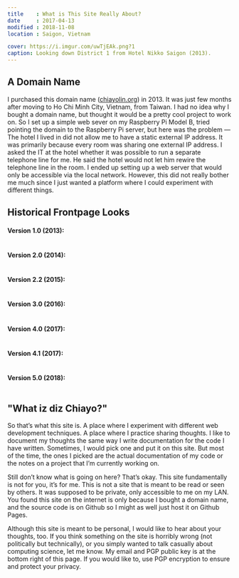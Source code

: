 ```yaml
---
title    : What is This Site Really About?
date     : 2017-04-13
modified : 2018-11-08
location : Saigon, Vietnam

cover: https://i.imgur.com/uwTjEAk.png?1
caption: Looking down District 1 from Hotel Nikko Saigon (2013).
---
```


## A Domain Name

I purchased this domain name ([chiayolin.org](http://chiayolin.org)) in 2013.
It was just few months after moving to Ho Chi Minh City, Vietnam, from Taiwan.
I had no idea why I bought a domain name, but thought it would be a pretty cool
project to work on. So I set up a simple web sever on my Raspberry Pi Model B,
tried pointing the domain to the Raspberry Pi server, but here was the problem —
The hotel I lived in did not allow me to have a static external IP address. It
was primarily because every room was sharing one external IP address. I asked
the IT at the hotel whether it was possible to run a separate telephone line for
me. He said the hotel would not let him rewire the telephone line in the room.
I ended up setting up a web server that would only be accessible via the local
network. However, this did not really bother me much since I just wanted a
platform where I could experiment with different things.

## Historical Frontpage Looks

#### Version 1.0 (2013):
<a href="https://i.imgur.com/fH7ixrC.png?1">
	<img src="https://i.imgur.com/fH7ixrC.png?1" alt=""/>
</a>
<br/>

#### Version 2.0 (2014):
<a href="https://i.imgur.com/mrhiV2d.png?1">
	<img src="https://i.imgur.com/mrhiV2d.png?1" alt=""/>
</a>
<br/>

#### Version 2.2 (2015):
<a href="https://i.imgur.com/JrU6ztL.png?1">
	<img src="https://i.imgur.com/JrU6ztL.png?1" alt=""/>
</a>
<br/>

#### Version 3.0 (2016):
<a href="https://i.imgur.com/1Gwj5Rs.png?1">
	<img src="https://i.imgur.com/1Gwj5Rs.png?1" alt=""/>
</a>
<br/>

#### Version 4.0 (2017):
<a href="https://i.imgur.com/OtUozCr.png?1">
	<img src="https://i.imgur.com/OtUozCr.png?1" alt=""/>
</a>
<br/>

#### Version 4.1 (2017):
<a href="https://i.imgur.com/81pctRC.png?1">
	<img src="https://i.imgur.com/81pctRC.png?1" alt=""/>
</a>
<br/>

#### Version 5.0 (2018):
<a href="https://i.imgur.com/o6TYmin.png?1">
	<img src="https://i.imgur.com/o6TYmin.png?1" alt=""/>
</a>
<br/>

## "What iz diz Chiayo?"

So that’s what this site is. A place where I experiment with different web
development techniques. A place where I practice sharing thoughts. I like
to document my thoughts the same way I write documentation for the code I have
written. Sometimes, I would pick one and put it on this site. But most of the
time, the ones I picked are the actual documentation of my code or the notes on
a project that I’m currently working on.

Still don’t know what is going on here? That’s okay. This site fundamentally is
not for you, it’s for me. This is not a site that is meant to be read or seen
by others. It was supposed to be private, only accessible to me on my LAN.
You found this site on the internet is only because I bought a domain name, and
the source code is on Github so I might as well just host it on Github Pages.

Although this site is meant to be personal, I would like to hear about your
thoughts, too. If you think something on the site is horribly wrong (not
politically but technically), or you simply wanted to talk casually about
computing science, let me know. My email and PGP public key is at the
bottom right of this page. If you would like to, use PGP encryption to
ensure and protect your privacy.
